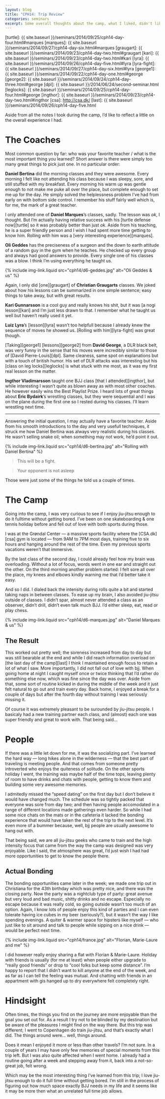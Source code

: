 ```yaml
---
layout: blog
title: "CPH14: Trip Review"
categories: seminars
excerpt: Some overall thoughts about the camp, what I liked, didn't like and learned.
---
```

[turtle]: {{ site.baseurl }}/seminars/2014/09/25/cph14-day-four.html#marques
[marques]: {{ site.baseurl }}/seminars/2014/09/27/cph14-day-six.html#marques
[graugart]: {{ site.baseurl }}/seminars/2014/09/23/cph14-day-two.html#graugart
[kari]: {{ site.baseurl }}/seminars/2014/09/23/cph14-day-two.html#kari
[lyra]: {{ site.baseurl }}/seminars/2014/09/26/cph14-day-five.html#lyra
[lyra-fight]: {{ site.baseurl }}/seminars/2014/09/27/cph14-day-six.html#lyra
[george1]: {{ site.baseurl }}/seminars/2014/09/22/cph14-day-one.html#george
[george2]: {{ site.baseurl }}/seminars/2014/09/24/cph14-day-three.html#george
[dpl]: {{ site.baseurl }}/2014/06/24/second-seminar.html
[leglocks]: {{ site.baseurl }}/seminars/2014/09/25/cph14-day-four.html#george
[ingthor]: {{ site.baseurl }}/seminars/2014/09/23/cph14-day-two.html#ingthor
[csa]: http://csa.dk/
[last]: {{ site.baseurl }}/seminars/2014/09/26/cph14-day-five.html

Aside from all the notes I took during the camp, I’d like to reflect a little on the overall experience I had.

# The Coaches

Most common question by far: who was your favorite teacher / what is the most important thing you learned? Short answer is there were simply too many great things to pick just one. In no particular order:

**Daniel Bertina** did the morning classes and they were awesome. Every morning I felt like not attending his class because I was sleepy, sore, and still stuffed with my breakfast. Every morning his warm up was gentle enough to not make me puke all over the place, but complete enough to set me up for the day. He simply solved the helplessness problem I’ve had from early on with bottom side control. I remember his stuff fairly well which is, for me, the mark of a great teacher.

I only attended one of **Daniel Marques**’s classes, sadly. The lesson was *ok*, I thought. But I’m actually having relative success with his [turtle defense now][turtle] so it was probably better than just *ok*. Aside from his teaching, he is a super friendly person and I wish I had spent more time getting to know him. Rolling with him was a [very interesting experience][marques].

**Oli Geddes** has the preciseness of a surgeon and the down to earth attitude of a random guy in the gym when he teaches. He checked up every group and always had good answers to provide. Every single one of his classes was a blow. I think I’m using everything he taught us.

{% include img-link.liquid src="cph14/d6-geddes.jpg" alt="Oli Geddes & us" %}

Again, I only did [one][graugart] of **Christian Graugarts** classes. We joked about how his lessons can be summarized in one simple sentence; easy things to take away, but with great results.

**Kari Gunnarsson** is a cool guy and really knows his shit, but it was [a nogi lesson][kari] and I’m just less drawn to that. I remember what he taught us well but haven’t really used it yet.

**Luiz Lyra**’s [lesson][lyra] wasn’t too helpfull because I already knew the sequence of moves he showed us. [Rolling with him][lyra-fight] was great though.

[Taking][george1] [lessons][george2] from **David George**, a DLR black belt, was very funny in the sense that his moves were incredibly similar to those of [David Pierre-Louis][dpl]. Same cleaness, same spot on explanations but with a touch of british humor. His set of DLR attacks was interesting but his [class on leg locks][leglocks] is what stuck with me most, as it was my first real lesson on the matter.

**Ingthor Vladimarsson** taught one BJJ class [that I attended][ingthor], but while interesting I wasn’t quite as blown away as with most other coaches. He however easily wins the Best Playlist Prize. I heard lots of great things about **Eric Bydairk**’s wrestling classes, but they were sequential and I was on the plane during the first one so I rested during his classes. I’ll learn wrestling next time.

***

Answering the initial question, I may actually have a favorite teacher. Aside from his smooth introductions to the day and very usefull techniques, it struck me how Daniel Bertina was always very realistic during his classes. He wasn’t selling snake oil; when something may not work, he’d point it out.

{% include img-link.liquid src="cph14/d6-bertina.jpg" alt="Rolling with Daniel Bertina" %}

> This will be a fight.

> Your opponent is not asleep

Those were just some of the things he told us a couple of times.


# The Camp

Going into the camp, I was very curious to see if I enjoy jiu-jitsu enough to do it fulltime without getting bored. I’ve been on one skateboarding & one tennis holiday before and fell out of love with both sports during those.

I was at the Grøndal Center — a massive sports facility where the [CSA.dk][csa] gym is located — from 9AM to 7PM most days, training five to six hours and hanging around the rest of the time. Even my previous sports vacations weren’t that immersive.

By the last class of the second day, I could already feel how my brain was overloading. Without a lot of focus, words went in one ear and straight out the other. On the third morning another problem started: I felt sore all over the place, my knees and elbows kindly warning me that I’d better take it easy.

And so I did. I dialed back the intensity during rolls quite a bit and started taking naps in between classes. To ease up my brain, I also avoided jiu-jitsu outside of classes. I didn’t spar, almost never attended a class as an observer, didn’t drill, didn’t even talk much BJJ. I’d either sleep, eat, read or play chess.

{% include img-link.liquid src="cph14/d6-marques.jpg" alt="Daniel Marques & us" %}

## The Result

This worked out pretty well; the soreness increased from day to day but was still bearable at the end and while I did reach information overload on [the last day of the camp][last] I think I maintained enough focus to retain a lot of what I saw. More importantly, I did not fall out of love with bjj. When going home at night I caught myself once or twice thinking that I’d rather do something else now, which was fine since the day was over. Aside from that, some sort of routine kicked in during the middle of the week and it just felt natural to go out and train every day. Back home, I enjoyed a break for a couple of days but after the fourth day without training I was seriously missing it.

Of course it was extremely pleasant to be surounded by jiu-jitsu people. I basicaly had a new training partner each class, and (almost) each one was super friendly and great to work with. That being said…


# People

If there was a little let down for me, it was the socializing part. I’ve learned the hard way — long hikes alone in the wilderness — that the best part of traveling is meeting people. And that comes from someone pretty introverted who enjoys the quiteness of solitude. On the other sports holiday I went, the training was maybe half of the time tops, leaving plenty of room to have drinks and chats with people, getting to know them and building some very awesome memories.

I admitedly missed the “speed dating” on the first day but I don’t believe it would have changed much. The schedule was so tightly packed that everyone was sore from day two; and then having people accomodated in a range of different locations made gatherings even harder. So while I had some nice chats on the mats or in the cafeteria it lacked the bonding experience that would have taken the rest of the trip to the next level. It’s even more of a bummer because, well, bjj people are usually awesome to hang out with.

That being said, we are all jiu-jitsu geeks who came to train and the high intensity focus that came from the way the camp was designed was very enjoyable. Like I said, the atmosphere was great, I’d just wish I had had more opportunities to get to know the people there.

## Actual Bonding

The bonding opportunities came later in the week; we made one trip out in Christiana for the 43th birthday which was pretty nice, and there was the closing party. Now the party was a nightclub type of party: great avenue but very loud and bad music, shitty drinks and no escape. Especially no escape because it was really cold, so going outside wasn’t too much of an option. Again, I know lots of people enjoy this kind of parties and I can even tolerate having ice cubes in my beer (seriously?), but it wasn’t the way I like spending evenings. A quiter & warmer space for hipsters like myself — who just like to sit around and talk to people while sipping on a nice drink — would be perfect next time.

{% include img-link.liquid src="cph14/france.jpg" alt="Florian, Marie-Laure and me" %}

I did however really enjoy sharing a flat with Florian & Marie-Laure. Holiday with friends is usually (for me at least) when people either upgrade to “really good friends” or drop to “cool folks but keep some distance”. I’m happy to report that I didn’t want to kill anyone at the end of the week, and as far as I can tell the feeling was mutual. And chatting with friends in an appartment with gis hanged up to dry everywhere felt completely right.


# Hindsight

Often times, the things you find on the journey are more enjoyable than the goal you set out for. As a result I try not to be blinded by my destination but be aware of the pleasures I might find on the way there. But this trip was different; I went to Copenhagen do train jiu-jitsu, and that’s exactly what I did. The things around were… well, things around.

Does it mean I enjoyed it more or less than other travels? I’m not sure. In a couple of years I may have only few memories of special moments from this trip left. But I was also quite affected when I went home. I already had a routine going after a week and stepping away from it, back into a not-so-great job, felt wrong.

Which may be the most interesting thing I’ve learned from this trip; I love jiu-jitsu enough to do it full time without getting bored. I’m still in the process of figuring out how much space exactly BJJ needs in my life and it seems like it may be more then what an unrelated full time job allows.